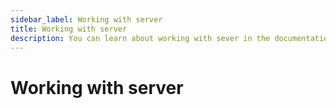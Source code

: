 ```yaml
---
sidebar_label: Working with server
title: Working with server
description: You can learn about working with sever in the documentation of the DHTMLX JavaScript Scheduler library. Browse developer guides and API reference, try out code examples and live demos, and download a free 30-day evaluation version of DHTMLX Scheduler.
---
```


# Working with server
